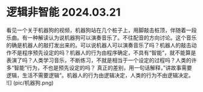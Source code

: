 # 逻辑非智能 2024.03.21
看见一个关于机器狗的视频，机器狗站在几个桩子上，用脚敲击桩顶，伴随着一段乐曲。有一种解读认为说机器狗可以演奏音乐了。不往配音的方向讨论。这个音乐的确是机器人的敲打发出来的。可以说机器人可以演奏音乐了吗？机器人的敲击动作不是程序预先设定的吗？机器人的行为由程序确定，不具有“智能”，就不能算是表演了吗？人类学习音乐，不断练习，不就是相当于一个设定的过程吗？人类的许多“智能”行为，不也是预先设定的吗？
真正的差别，用一句话解释，”讲故事需要逻辑，生活不需要逻辑“。机器人的行为由逻辑决定，人类的行为不由逻辑决定。
![] (pic/机器狗.png)
